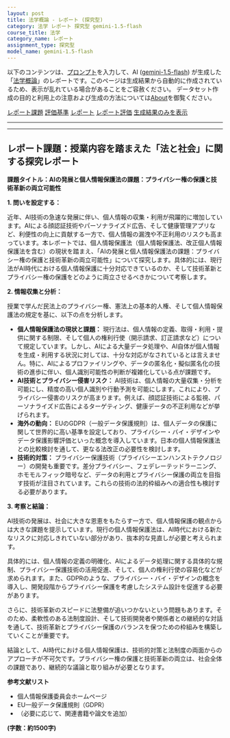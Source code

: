```yaml
---
layout: post
title: 法学概論 - レポート (探究型)
category: 法学 レポート 探究型 gemini-1.5-flash
course_title: 法学
category_name: レポート
assignment_type: 探究型
model_name: gemini-1.5-flash
---
```


以下のコンテンツは、[プロンプト](http://127.0.0.1:8000/generated/法学/gemini-1.5-flash/prompt_レポート-探究型.md)を入力して、AI ([gemini-1.5-flash](contents/gemini-1.5-flash)) が生成した「[法学概論](/contents/法学/)」のレポートです。このページは生成結果から自動的に作成されているため、表示が乱れている場合があることをご容赦ください。
データセット作成の目的と利用上の注意および生成の方法については[About](/About)を御覧ください。

[レポート課題](../レポート課題-探究型)
[評価基準](../評価基準-探究型)
[レポート](../レポート-探究型)
[レポート評価](../レポート評価-探究型)
[生成結果のみを表示](http://127.0.0.1:8000/generated/法学/gemini-1.5-flash/レポート-探究型.md)
  

***
***
  
## レポート課題：授業内容を踏まえた「法と社会」に関する探究レポート

**課題タイトル：AIの発展と個人情報保護法の課題：プライバシー権の保護と技術革新の両立可能性**

**1. 問いを設定する：**

近年、AI技術の急速な発展に伴い、個人情報の収集・利用が飛躍的に増加しています。AIによる顔認証技術やパーソナライズド広告、そして健康管理アプリなど、利便性の向上に貢献する一方で、個人情報の漏洩や不正利用のリスクも高まっています。本レポートでは、個人情報保護法（個人情報保護法、改正個人情報保護法を含む）の現状を踏まえ、「AIの発展と個人情報保護法の課題：プライバシー権の保護と技術革新の両立可能性」について探究します。具体的には、現行法がAI時代における個人情報保護に十分対応できているのか、そして技術革新とプライバシー権の保護をどのように両立させるべきかについて考察します。


**2. 情報収集と分析：**

授業で学んだ民法上のプライバシー権、憲法上の基本的人権、そして個人情報保護法の規定を基に、以下の点を分析します。

* **個人情報保護法の現状と課題：** 現行法は、個人情報の定義、取得・利用・提供に関する制限、そして個人の権利行使（開示請求、訂正請求など）について規定しています。しかし、AIによる大量データ処理や、AI自体が個人情報を生成・利用する状況に対しては、十分な対応がなされているとは言えません。特に、AIによるプロファイリングや、データの匿名化・擬似匿名化の技術の進歩に伴い、個人識別可能性の判断が複雑化している点が課題です。
* **AI技術とプライバシー侵害リスク：** AI技術は、個人情報の大量収集・分析を可能にし、精度の高い個人識別や行動予測を可能にします。これにより、プライバシー侵害のリスクが高まります。例えば、顔認証技術による監視、パーソナライズド広告によるターゲティング、健康データの不正利用などが挙げられます。
* **海外の動向：** EUのGDPR（一般データ保護規則）は、個人データの保護に関して世界的に高い基準を設定しており、プライバシー・バイ・デザインやデータ保護影響評価といった概念を導入しています。日本の個人情報保護法との比較検討を通して、更なる法改正の必要性を検討します。
* **技術的対策：** プライバシー保護技術（プライバシーエンハンストテクノロジー）の開発も重要です。差分プライバシー、フェデレーテッドラーニング、ホモモルフィック暗号など、データの利用とプライバシー保護の両立を目指す技術が注目されています。これらの技術の法的枠組みへの適合性も検討する必要があります。


**3. 考察と結論：**

AI技術の発展は、社会に大きな恩恵をもたらす一方で、個人情報保護の観点からは大きな課題を提示しています。現行の個人情報保護法は、AI時代における新たなリスクに対応しきれていない部分があり、抜本的な見直しが必要と考えられます。

具体的には、個人情報の定義の明確化、AIによるデータ処理に関する具体的な規制、プライバシー保護技術の活用促進、そして、個人の権利行使の容易化などが求められます。また、GDPRのような、プライバシー・バイ・デザインの概念を導入し、開発段階からプライバシー保護を考慮したシステム設計を促進する必要があります。

さらに、技術革新のスピードに法整備が追いつかないという問題もあります。そのため、柔軟性のある法制度設計、そして技術開発者や関係者との継続的な対話を通して、技術革新とプライバシー保護のバランスを保つための枠組みを構築していくことが重要です。

結論として、AI時代における個人情報保護は、技術的対策と法制度の両面からのアプローチが不可欠です。プライバシー権の保護と技術革新の両立は、社会全体の課題であり、継続的な議論と取り組みが必要となります。


**参考文献リスト**

* 個人情報保護委員会ホームページ
* EU一般データ保護規則（GDPR）
* （必要に応じて、関連書籍や論文を追加）


**(字数：約1500字)**
